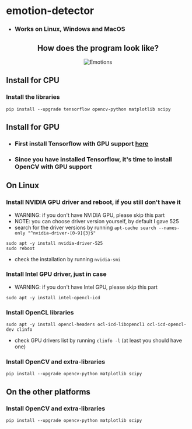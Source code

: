 # emotion-detector
* ### Works on Linux, Windows and MacOS


<div align="center">
<h2>How does the program look like?</h2>
<img src="https://yourimageshare.com/ib/Gs2rLTOr2r.webp" alt="Emotions" border="0"><br>
</div>


## Install for CPU

### Install the libraries
```
pip install --upgrade tensorflow opencv-python matplotlib scipy
```


## Install for GPU

* ### First install Tensorflow with GPU support [here](https://www.tensorflow.org/install/pip)
* ### Since you have installed Tensorflow, it's time to install OpenCV with GPU support

## On Linux

### Install NVIDIA GPU driver and reboot, if you still don't have it
* WARNING: if you don't have NVIDIA GPU, please skip this part
* NOTE: you can choose driver version yourself, by default I gave 525
* search for the driver versions by running `apt-cache search --names-only "^nvidia-driver-[0-9]{3}$"`
```
sudo apt -y install nvidia-driver-525
sudo reboot
```
* check the installation by running `nvidia-smi`

### Install Intel GPU driver, just in case
* WARNING: if you don't have Intel GPU, please skip this part
```
sudo apt -y install intel-opencl-icd
```

### Install OpenCL libraries
```
sudo apt -y install opencl-headers ocl-icd-libopencl1 ocl-icd-opencl-dev clinfo
```
* check GPU drivers list by running `clinfo -l` (at least you should have one)

### Install OpenCV and extra-libraries
```
pip install --upgrade opencv-python matplotlib scipy
```

## On the other platforms

### Install OpenCV and extra-libraries
```
pip install --upgrade opencv-python matplotlib scipy
```
